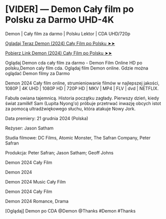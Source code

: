 # [VIDER] — Demon Cały film po Polsku za Darmo UHD-4K

Demon | Cały film za darmo | Polsku Lektor | CDA UHD/720p

<a href="https://love-4k.com/pl/movie/1128941/the-demon-disorder-gitcodepl"> Oglądaj Teraz Demon (2024) Cały Film po Polsku ➤➤  </a>

<a href="https://love-4k.com/pl/movie/1128941/the-demon-disorder-gitcodepl"> Pobierz Link Demon (2024) Cały Film po Polsku ➤➤ </a>

Oglądaj Demon cda cały film za darmo - Demon Film Online HD po polsku,Demon caly film cda. Oglądaj film Demon online. Gdzie można oglądać Demon filmy za Darmo

Demon 2024 Cały film online, strumieniowanie filmów w najlepszej jakości, 1080P | 4K UHD | 1080P HD | 720P HD | MKV | MP4 | FLV | dvd | NETFLIX.

Fabuła owiana tajemnicą. Historia początku zagłady. Pierwszy dzień, kiedy świat zamilkł! Sam (Lupita Nyong'o) próbuje przetrwać inwazję obcych istot za pomocą ultradźwiękowego słuchu, która atakuje Nowy Jork.

Data premiery: 21 grudnia 2024 (Polska)

Reżyser: Jason Satham

Studia filmowe: DC Films, Atomic Monster, The Safran Company, Peter Safran

Produkcja: Peter Safran; Jason Satham; Geoff Johns

Demon 2024 Cały Film

Demon 2024

Demon 2024 Music Cały Film

Demon 2024 Cały Film

Demon 2024 Romance, Drama

[Oglądaj] Demon po CDA @Demon @Thanks #Demon #Thanks

